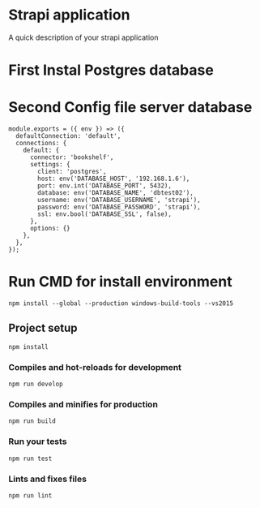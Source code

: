 # Strapi application

A quick description of your strapi application

# First Instal Postgres database
# Second Config file server database
```
module.exports = ({ env }) => ({
  defaultConnection: 'default',
  connections: {
    default: {
      connector: 'bookshelf',
      settings: {
        client: 'postgres',
        host: env('DATABASE_HOST', '192.168.1.6'),
        port: env.int('DATABASE_PORT', 5432),
        database: env('DATABASE_NAME', 'dbtest02'),
        username: env('DATABASE_USERNAME', 'strapi'),
        password: env('DATABASE_PASSWORD', 'strapi'),
        ssl: env.bool('DATABASE_SSL', false),
      },
      options: {}
    },
  },
});

```
# Run CMD for install environment
```
npm install --global --production windows-build-tools --vs2015

```

## Project setup
```
npm install
```

### Compiles and hot-reloads for development
```
npm run develop
```

### Compiles and minifies for production
```
npm run build
```

### Run your tests
```
npm run test
```

### Lints and fixes files
```
npm run lint
```